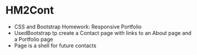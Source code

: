 # HM2Cont
* CSS and Bootstrap Homework: Responsive Portfolio
* UsedBootstrap tp create a Contact page with links to an About page and a Portfolio page
* Page is a shell for future contacts 
